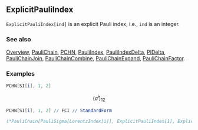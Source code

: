 ## ExplicitPauliIndex

`ExplicitPauliIndex[ind]` is an explicit Pauli index, i.e., `ind` is an integer.

### See also

[Overview](Extra/FeynCalc.md), [PauliChain](PauliChain.md), [PCHN](PCHN.md), [PauliIndex](PauliIndex.md), [PauliIndexDelta](PauliIndexDelta.md), [PIDelta](PIDelta.md), [PauliChainJoin](PauliChainJoin.md), [PauliChainCombine](PauliChainCombine.md), [PauliChainExpand](PauliChainExpand.md), [PauliChainFactor](PauliChainFactor.md).

### Examples

```mathematica
PCHN[SI[i], 1, 2]
```

$$\left(\bar{\sigma }^i\right){}_{12}$$

```mathematica
PCHN[SI[i], 1, 2] // FCI // StandardForm

(*PauliChain[PauliSigma[LorentzIndex[i]], ExplicitPauliIndex[1], ExplicitPauliIndex[2]]*)
```
